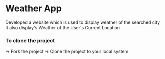 <h1>Weather App</h1>
Developed a website which is used to display weather of the searched city <br>
It also display's Weather of the User's Current Location<br>
<h3>To clone the project</h3>
-> Fork the project
-> Clone the project to your local system
